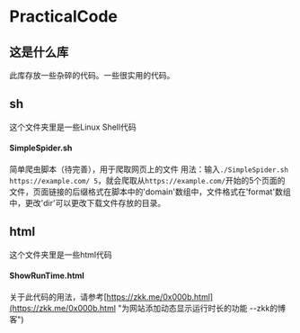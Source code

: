 # PracticalCode
## 这是什么库
此库存放一些杂碎的代码。一些很实用的代码。

## sh
这个文件夹里是一些Linux Shell代码
#### SimpleSpider.sh
简单爬虫脚本（待完善），用于爬取网页上的文件
用法：输入`./SimpleSpider.sh https://example.com/ 5`，就会爬取从`https://example.com/`开始的5个页面的文件，页面链接的后缀格式在脚本中的'domain'数组中，文件格式在'format'数组中，更改'dir'可以更改下载文件存放的目录。

## html
这个文件夹里是一些html代码
#### ShowRunTime.html
关于此代码的用法，请参考[https://zkk.me/0x000b.html](https://zkk.me/0x000b.html "为网站添加动态显示运行时长的功能 --zkk的博客")
